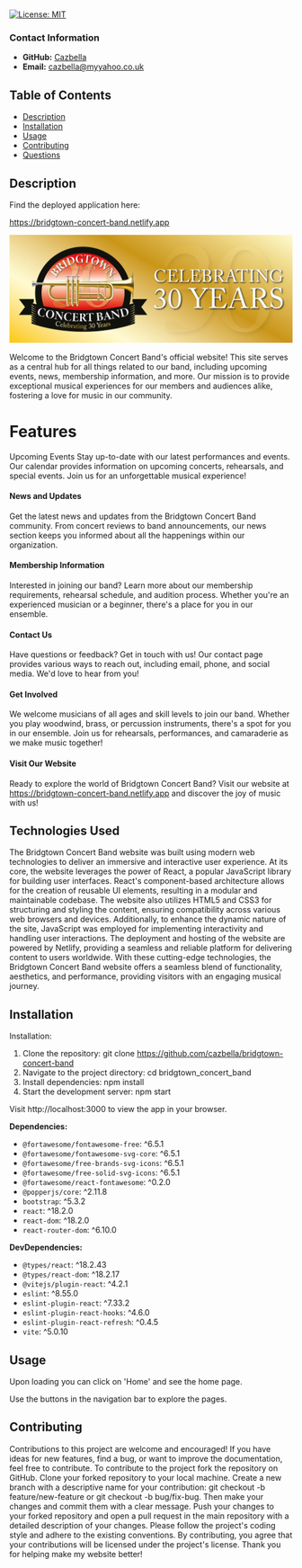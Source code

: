 
  # 

[![License: MIT](https://img.shields.io/badge/License-MIT-yellow.svg)](https://opensource.org/licenses/MIT)

### Contact Information
- **GitHub:** [Cazbella](https://github.com/Cazbella)
- **Email:** cazbella@myyahoo.co.uk



## Table of Contents
- [Description](#description)
- [Installation](#installation)
- [Usage](#usage)
- [Contributing](#contributing)
- [Questions](#questions)


## Description

Find the deployed application here: 

https://bridgtown-concert-band.netlify.app

![Banner](./src/assets/images/30-years-banner.jpeg)

Welcome to the Bridgtown Concert Band's official website! This site serves as a central hub for all things related to our band, including upcoming events, news, membership information, and more. Our mission is to provide exceptional musical experiences for our members and audiences alike, fostering a love for music in our community.

# Features

Upcoming Events
Stay up-to-date with our latest performances and events. Our calendar provides information on upcoming concerts, rehearsals, and special events. Join us for an unforgettable musical experience!

#### News and Updates
Get the latest news and updates from the Bridgtown Concert Band community. From concert reviews to band announcements, our news section keeps you informed about all the happenings within our organization.

#### Membership Information
Interested in joining our band? Learn more about our membership requirements, rehearsal schedule, and audition process. Whether you're an experienced musician or a beginner, there's a place for you in our ensemble.

#### Contact Us
Have questions or feedback? Get in touch with us! Our contact page provides various ways to reach out, including email, phone, and social media. We'd love to hear from you!

#### Get Involved

We welcome musicians of all ages and skill levels to join our band. Whether you play woodwind, brass, or percussion instruments, there's a spot for you in our ensemble. Join us for rehearsals, performances, and camaraderie as we make music together!

#### Visit Our Website

Ready to explore the world of Bridgtown Concert Band? Visit our website at https://bridgtown-concert-band.netlify.app and discover the joy of music with us!

## Technologies Used

The Bridgtown Concert Band website was built using modern web technologies to deliver an immersive and interactive user experience. At its core, the website leverages the power of React, a popular JavaScript library for building user interfaces. React's component-based architecture allows for the creation of reusable UI elements, resulting in a modular and maintainable codebase. The website also utilizes HTML5 and CSS3 for structuring and styling the content, ensuring compatibility across various web browsers and devices. Additionally, to enhance the dynamic nature of the site, JavaScript was employed for implementing interactivity and handling user interactions. The deployment and hosting of the website are powered by Netlify, providing a seamless and reliable platform for delivering content to users worldwide. With these cutting-edge technologies, the Bridgtown Concert Band website offers a seamless blend of functionality, aesthetics, and performance, providing visitors with an engaging musical journey.


## Installation
Installation:
1. Clone the repository: git clone https://github.com/cazbella/bridgtown-concert-band
2. Navigate to the project directory: cd bridgtown_concert_band
3. Install dependencies: npm install
4. Start the development server: npm start

Visit http://localhost:3000 to view the app in your browser.

**Dependencies:**
- `@fortawesome/fontawesome-free`: ^6.5.1
- `@fortawesome/fontawesome-svg-core`: ^6.5.1
- `@fortawesome/free-brands-svg-icons`: ^6.5.1
- `@fortawesome/free-solid-svg-icons`: ^6.5.1
- `@fortawesome/react-fontawesome`: ^0.2.0
- `@popperjs/core`: ^2.11.8
- `bootstrap`: ^5.3.2
- `react`: ^18.2.0
- `react-dom`: ^18.2.0
- `react-router-dom`: ^6.10.0

**DevDependencies:**
- `@types/react`: ^18.2.43
- `@types/react-dom`: ^18.2.17
- `@vitejs/plugin-react`: ^4.2.1
- `eslint`: ^8.55.0
- `eslint-plugin-react`: ^7.33.2
- `eslint-plugin-react-hooks`: ^4.6.0
- `eslint-plugin-react-refresh`: ^0.4.5
- `vite`: ^5.0.10


## Usage

Upon loading you can click on 'Home' and see the home page.

Use the buttons in the navigation bar to explore the pages.


## Contributing
Contributions to this project are welcome and encouraged! If you have ideas for new features, find a bug, or want to improve the documentation, feel free to contribute. To contribute to the project fork the repository on GitHub. Clone your forked repository to your local machine. Create a new branch with a descriptive name for your contribution: git checkout -b feature/new-feature or git checkout -b bug/fix-bug. Then make your changes and commit them with a clear message. Push your changes to your forked repository and open a pull request in the main repository with a detailed description of your changes. Please follow the project's coding style and adhere to the existing conventions. By contributing, you agree that your contributions will be licensed under the project's license. Thank you for helping make my website better!
